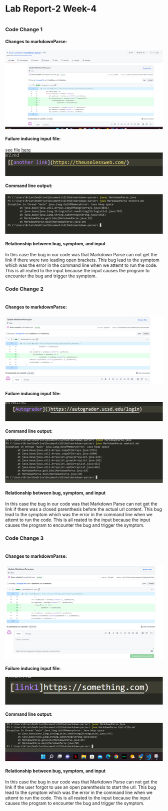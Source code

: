 # Lab Report-2 Week-4
#
### Code Change 1
#### Changes to markdownParse:
![Image](https://github.com/brian-schodorf/cse15l-lab-reports/blob/main/change%20test2.png)
#### Failure inducing input file:
see file [here](../markdown-parser/tester2.md)
![Image](https://github.com/brian-schodorf/cse15l-lab-reports/blob/main/ts2%20link.png)
#### Command line output:
![Image](https://github.com/brian-schodorf/cse15l-lab-reports/blob/main/cmd%20test2.png)
#### Relationship between bug, symptom, and input
In this case the bug in our code was that Markdown Parse can not get the link if there were two leading open brackets. This bug lead to the symptom which was the error in the command line when we attemt to run the code. This is all reated to the input because the input causes the program to encounter the bug and trigger the symptom.


### Code Change 2
#
#### Changes to markdownParse:
![Image](https://github.com/brian-schodorf/cse15l-lab-reports/blob/main/change%20new.png)
#### Failure inducing input file:
![Image](https://github.com/brian-schodorf/cse15l-lab-reports/blob/main/new%20link.png)
#### Command line output:
![Image](https://github.com/brian-schodorf/cse15l-lab-reports/blob/main/cmd%20new.png)
#### Relationship between bug, symptom, and input
In this case the bug in our code was that Markdown Parse can not get the link if there was a closed parenthesis before the actual url content. This bug lead to the symptom which was the error in the command line when we attemt to run the code. This is all reated to the input because the input causes the program to encounter the bug and trigger the symptom.



### Code Change 3
#
#### Changes to markdownParse:
![Image](https://github.com/brian-schodorf/cse15l-lab-reports/blob/main/change%20-%20file.png)
#### Failure inducing input file:
![Image](https://github.com/brian-schodorf/cse15l-lab-reports/blob/main/file%20link.png)
#### Command line output:
![Image](https://github.com/brian-schodorf/cse15l-lab-reports/blob/main/cmd%20-file.png)
#### Relationship between bug, symptom, and input
In this case the bug in our code was that Markdown Parse can not get the link if the user forgot to use an open parenthesis to start the url. This bug lead to the symptom which was the error in the command line when we attemt to run the code. This is all reated to the input because the input causes the program to encounter the bug and trigger the symptom.



